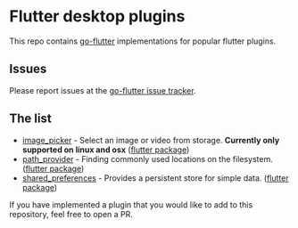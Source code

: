 # Flutter desktop plugins

This repo contains [go-flutter](https://github.com/go-flutter-desktop/go-flutter) implementations for popular flutter plugins.

## Issues

Please report issues at the [go-flutter issue tracker](https://github.com/go-flutter-desktop/go-flutter/issues/).

## The list

- [image_picker](image_picker) - Select an image or video from storage. **Currently only supported on linux and osx** ([flutter package](https://pub.dev/packages/image_picker))
- [path_provider](path_provider) - Finding commonly used locations on the filesystem. ([flutter package](https://pub.dartlang.org/packages/path_provider))
- [shared_preferences](shared_preferences) - Provides a persistent store for simple data. ([flutter package](https://pub.dartlang.org/packages/shared_preferences))

If you have implemented a plugin that you would like to add to this repository,
feel free to open a PR.
